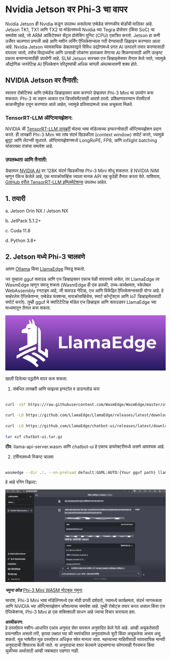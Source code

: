 # **Nvidia Jetson वर Phi-3 चा वापर**

Nvidia Jetson ही Nvidia कडून उपलब्ध असलेल्या एम्बेडेड संगणकीय बोर्डांची मालिका आहे. Jetson TK1, TX1 आणि TX2 या मॉडेल्समध्ये Nvidia च्या Tegra प्रोसेसर (किंवा SoC) चा समावेश आहे, जो ARM आर्किटेक्चर सेंट्रल प्रोसेसिंग युनिट (CPU) एकत्रित करतो. Jetson हा कमी उर्जेवर चालणारा प्रणाली आहे आणि मशीन लर्निंग ऍप्लिकेशन्सला गती देण्यासाठी डिझाइन करण्यात आला आहे. Nvidia Jetson व्यावसायिक डेव्हलपरद्वारे विविध उद्योगांमध्ये प्रगत AI उत्पादने तयार करण्यासाठी वापरला जातो, तसेच विद्यार्थ्यांना आणि उत्साही लोकांना हाताळता येणाऱ्या AI शिकण्यासाठी आणि उत्कृष्ट प्रकल्प बनवण्यासाठीही उपयोगी आहे. SLM Jetson सारख्या एज डिव्हाइसेसवर तैनात केले जाते, ज्यामुळे औद्योगिक जनरेटिव्ह AI ऍप्लिकेशन परिदृश्यांची अधिक चांगली अंमलबजावणी शक्य होते.

## NVIDIA Jetson वर तैनाती:
स्वायत्त रोबोटिक्स आणि एम्बेडेड डिव्हाइसवर काम करणारे डेव्हलपर Phi-3 Mini चा उपयोग करू शकतात. Phi-3 चा लहान आकार एज डिप्लॉयमेंटसाठी आदर्श ठरतो. प्रशिक्षणादरम्यान पॅरामीटर्स काळजीपूर्वक ट्यून करण्यात आले आहेत, ज्यामुळे प्रतिसादामध्ये उच्च अचूकता मिळते.

### TensorRT-LLM ऑप्टिमायझेशन:
NVIDIA ची [TensorRT-LLM लायब्ररी](https://github.com/NVIDIA/TensorRT-LLM?WT.mc_id=aiml-138114-kinfeylo) मोठ्या भाषा मॉडेल्सच्या इन्फरन्सेसाठी ऑप्टिमायझेशन प्रदान करते. ही लायब्ररी Phi-3 Mini च्या लांब संदर्भ खिडकीला (context window) सपोर्ट करते, ज्यामुळे थ्रूपुट आणि लेटन्सी सुधारते. ऑप्टिमायझेशनमध्ये LongRoPE, FP8, आणि inflight batching यांसारख्या तंत्रांचा समावेश आहे.

### उपलब्धता आणि तैनाती:
डेव्हलपर [NVIDIA AI](https://www.nvidia.com/en-us/ai-data-science/generative-ai/) वर 128K संदर्भ खिडकीसह Phi-3 Mini शोधू शकतात. हे NVIDIA NIM म्हणून पॅकेज केलेले आहे, एक मायक्रोसर्व्हिस ज्याला मानक API सह कुठेही तैनात करता येते. याशिवाय, [GitHub वरील TensorRT-LLM इम्प्लिमेंटेशन्स](https://github.com/NVIDIA/TensorRT-LLM) उपलब्ध आहेत.

## **1. तयारी**

a. Jetson Orin NX / Jetson NX

b. JetPack 5.1.2+
   
c. Cuda 11.8
   
d. Python 3.8+

## **2. Jetson मध्ये Phi-3 चालवणे**

आपण [Ollama](https://ollama.com) किंवा [LlamaEdge](https://llamaedge.com) निवडू शकतो.

जर तुम्हाला gguf क्लाउड आणि एज डिव्हाइसवर एकाच वेळी वापरायचे असेल, तर LlamaEdge ला WasmEdge म्हणून समजू शकता (WasmEdge ही एक हलकी, उच्च-कार्यक्षमता, स्केलेबल WebAssembly रनटाइम आहे, जी क्लाउड नेटिव्ह, एज आणि विकेंद्रित ऍप्लिकेशन्ससाठी योग्य आहे. हे सर्व्हरलेस ऍप्लिकेशन्स, एम्बेडेड फंक्शन्स, मायक्रोसर्व्हिसेस, स्मार्ट कॉन्ट्रॅक्ट्स आणि IoT डिव्हाइसेससाठी सपोर्ट करते). तुम्ही gguf चे क्वांटिटेटिव्ह मॉडेल एज डिव्हाइस आणि क्लाउडवर LlamaEdge च्या माध्यमातून तैनात करू शकता.

![llamaedge](../../../../../translated_images/llamaedge.1356a35c809c5e9d89d8168db0c92161e87f5e2c34831f2fad800f00fc4e74dc.mr.jpg)

खाली दिलेल्या पद्धतीने वापर करू शकता:

1. संबंधित लायब्ररी आणि फाइल्स इन्स्टॉल व डाउनलोड करा

```bash

curl -sSf https://raw.githubusercontent.com/WasmEdge/WasmEdge/master/utils/install.sh | bash -s -- --plugin wasi_nn-ggml

curl -LO https://github.com/LlamaEdge/LlamaEdge/releases/latest/download/llama-api-server.wasm

curl -LO https://github.com/LlamaEdge/chatbot-ui/releases/latest/download/chatbot-ui.tar.gz

tar xzf chatbot-ui.tar.gz

```

**टीप**: llama-api-server.wasm आणि chatbot-ui हे एकाच डायरेक्टरीमध्ये असणे आवश्यक आहे.

2. टर्मिनलमध्ये स्क्रिप्ट चालवा

```bash

wasmedge --dir .:. --nn-preload default:GGML:AUTO:{Your gguf path} llama-api-server.wasm -p phi-3-chat

```

हे आहे रनिंग रिझल्ट:

![llamaedgerun](../../../../../translated_images/llamaedgerun.66eb2acd7f14e814437879522158b9531ae7c955014d48d0708d0e4ce6ac94a6.mr.png)

***नमुना कोड*** [Phi-3 Mini WASM नोटबुक नमुना](https://github.com/Azure-Samples/Phi-3MiniSamples/tree/main/wasm)

सारांश, Phi-3 Mini भाषा मॉडेलिंगमध्ये एक मोठी प्रगती दर्शवतो, ज्यामध्ये कार्यक्षमता, संदर्भ जागरूकता आणि NVIDIA च्या ऑप्टिमायझेशन कौशल्याचा समावेश आहे. तुम्ही रोबोट्स तयार करत असाल किंवा एज ऍप्लिकेशन्स, Phi-3 Mini हा एक शक्तिशाली साधन आहे ज्याचा विचार करायला हवा.

**अस्वीकरण**:  
हे दस्तऐवज मशीन-आधारित एआय अनुवाद सेवा वापरून अनुवादित केले गेले आहे. आम्ही अचूकतेसाठी प्रयत्नशील असलो तरी, कृपया लक्षात घ्या की स्वयंचलित अनुवादांमध्ये त्रुटी किंवा अचूकतेचा अभाव असू शकतो. मूळ भाषेतील मूळ दस्तऐवज अधिकृत स्रोत मानला जावा. महत्त्वाच्या माहितीसाठी व्यावसायिक मानवी अनुवादाची शिफारस केली जाते. या अनुवादाचा वापर केल्याने उद्भवणाऱ्या कोणत्याही गैरसमज किंवा चुकीच्या अर्थासाठी आम्ही जबाबदार राहणार नाही.